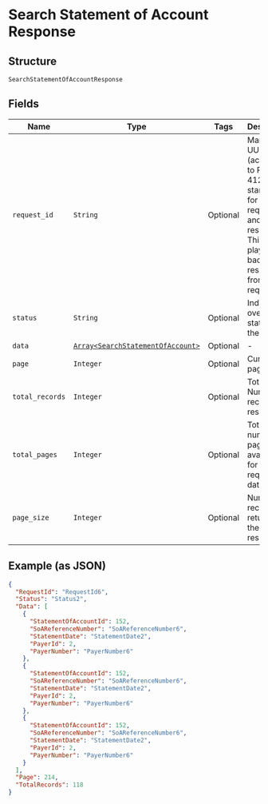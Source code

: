 
# Search Statement of Account Response

## Structure

`SearchStatementOfAccountResponse`

## Fields

| Name | Type | Tags | Description |
|  --- | --- | --- | --- |
| `request_id` | `String` | Optional | Mandatory UUID (according to RFC 4122 standards) for requests and responses. This will be played back in the response from the req |
| `status` | `String` | Optional | Indicates overall status of the request |
| `data` | [`Array<SearchStatementOfAccount>`](../../doc/models/search-statement-of-account.md) | Optional | - |
| `page` | `Integer` | Optional | Current page |
| `total_records` | `Integer` | Optional | Total Number of records in response |
| `total_pages` | `Integer` | Optional | Total number of pages available for the requested data |
| `page_size` | `Integer` | Optional | Number of records returned in the response |

## Example (as JSON)

```json
{
  "RequestId": "RequestId6",
  "Status": "Status2",
  "Data": [
    {
      "StatementOfAccountId": 152,
      "SoAReferenceNumber": "SoAReferenceNumber6",
      "StatementDate": "StatementDate2",
      "PayerId": 2,
      "PayerNumber": "PayerNumber6"
    },
    {
      "StatementOfAccountId": 152,
      "SoAReferenceNumber": "SoAReferenceNumber6",
      "StatementDate": "StatementDate2",
      "PayerId": 2,
      "PayerNumber": "PayerNumber6"
    },
    {
      "StatementOfAccountId": 152,
      "SoAReferenceNumber": "SoAReferenceNumber6",
      "StatementDate": "StatementDate2",
      "PayerId": 2,
      "PayerNumber": "PayerNumber6"
    }
  ],
  "Page": 214,
  "TotalRecords": 118
}
```


